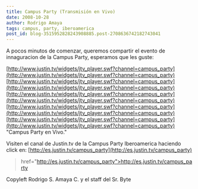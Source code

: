 ```yaml
---
title: Campus Party (Transmisión en Vivo)
date: 2008-10-28
author: Rodrigo Amaya
tags: campus, party, iberoamerica
post_id: blog-3515952828243908885.post-2708636742182743041
---
```


A pocos minutos de comenzar, queremos compartir el evento de innaguracion de la Campus Party, esperamos que les guste:

[http://www.justin.tv/widgets/jtv_player.swf?channel=campus_party](http://www.justin.tv/widgets/jtv_player.swf?channel=campus_party)[http://www.justin.tv/widgets/jtv_player.swf?channel=campus_party](http://www.justin.tv/widgets/jtv_player.swf?channel=campus_party)[http://www.justin.tv/widgets/jtv_player.swf?channel=campus_party](http://www.justin.tv/widgets/jtv_player.swf?channel=campus_party)[http://www.justin.tv/widgets/jtv_player.swf?channel=campus_party](http://www.justin.tv/widgets/jtv_player.swf?channel=campus_party)[http://www.justin.tv/widgets/jtv_player.swf?channel=campus_party](http://www.justin.tv/widgets/jtv_player.swf?channel=campus_party) "Campus Party en Vivo."

Visiten el canal de Justin.tv de la Campus Party Iberoamerica haciendo click en: [http://es.justin.tv/campus_party](http://es.justin.tv/campus_party)
> href="http://es.justin.tv/campus_party">http://es.justin.tv/campus_party

Copyleft Rodrigo S. Amaya C. y el staff del Sr. Byte